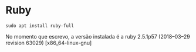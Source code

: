 # Ruby

```
sudo apt install ruby-full
```

No momento que escrevo, a versão instalada é a ruby 2.5.1p57 (2018–03–29 revision 63029) [x86_64-linux-gnu]